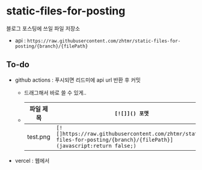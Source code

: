 # static-files-for-posting
블로그 포스팅에 쓰일 파일 저장소

- api : `https://raw.githubusercontent.com/zhtmr/static-files-for-posting/{branch}/{filePath}`

## To-do
- github actions : 푸시되면 리드미에 api url 반환 후 커밋
  - 드래그해서 바로 쓸 수 있게..
  - |파일 제목|`[![]]() 포맷`|
    |------|---|
    |test.png|`[![]https://raw.githubusercontent.com/zhtmr/static-files-for-posting/{branch}/{filePath}](javascript:return false;)`|

- vercel : 웹에서 
